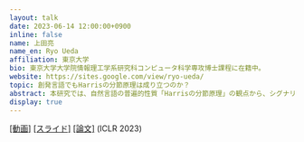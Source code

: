 ```yaml
---
layout: talk
date: 2023-06-14 12:00:00+0900
inline: false
name: 上田亮
name_en: Ryo Ueda
affiliation: 東京大学
bio: 東京大学大学院情報理工学系研究科コンピュータ科学専攻博士課程に在籍中。
website: https://sites.google.com/view/ryo-ueda/
topic: 創発言語でもHarrisの分節原理は成り立つのか？
abstract: 本研究では、自然言語の普遍的性質「Harrisの分節原理」の観点から、シグナリングゲームにおいて生じる創発言語が有意味な「単語」をもつかどうかを検証しました。創発言語とは、シミュレーション上の環境においてエージェント間で生じる人工的なコミュニケーション、又はそのプロトコルを指す概念です。しかし、このような疑似的な言語が、自然言語と同じ性質を持つかどうかはそれほど自明ではありません。実際、構成性やZipf短縮などの観点から創発言語と自然言語の乖離が指摘されてきました。私たちは、先行研究からさらに一歩進んで、創発言語がHarrisの分節原理を満たすかどうかを検証してみることにしました。Harrisの分節原理は、単語の意味を参照せずとも、音素列のみから単語境界がある程度推定可能であるという自然言語の性質です。Harrisの分節原理に基づく単語分割手法を用いて、創発言語が有意味な「単語」を持つかどうかを検証しました。その結果、創発言語はHarrisの分節原理を満たすためのいくつかの前提条件を満たしてはいるものの、有意味な「単語」をもたないことが示唆されました。これは、シグナリングゲームという言語創発分野で頻繁に用いられる設定には、自然言語らしい言語が創発するための要素が欠けており、創発言語と自然言語の間にはまだまだ埋めなければならないギャップがあることを暗示しています。
display: true
---
```


[[動画]](https://youtu.be/m8Ye9dOPm_c) [[スライド]](https://www.docswell.com/s/ryo-ueda/ZDEG8W-nlp-colloquium-20230614) [[論文]](https://openreview.net/forum?id=b4t9_XASt6G)  (ICLR 2023)
